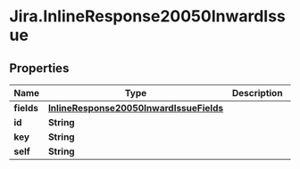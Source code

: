 # Jira.InlineResponse20050InwardIssue

## Properties

Name | Type | Description | Notes
------------ | ------------- | ------------- | -------------
**fields** | [**InlineResponse20050InwardIssueFields**](InlineResponse20050InwardIssueFields.md) |  | 
**id** | **String** |  | 
**key** | **String** |  | 
**self** | **String** |  | 


